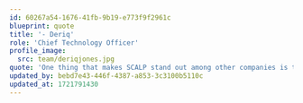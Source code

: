 ```yaml
---
id: 60267a54-1676-41fb-9b19-e773f9f2961c
blueprint: quote
title: '- Deriq'
role: 'Chief Technology Officer'
profile_image:
  src: team/deriqjones.jpg
quote: 'One thing that makes SCALP stand out among other companies is the work culture: The employees at SCALP are a community of people all working together for the benefit of the collective. There is no competing, and the person sitting next to you is happy to help you when you need it!'
updated_by: bebd7e43-446f-4387-a853-3c3100b5110c
updated_at: 1721791430
---
```

